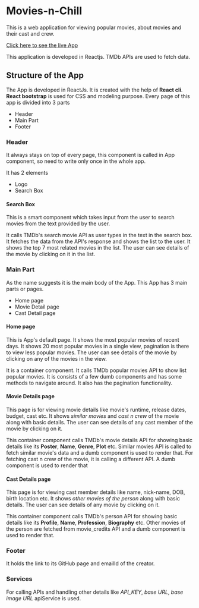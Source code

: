 # Movies-n-Chill
This is a web application for viewing popular movies, about movies and their cast and crew.

[Click here to see the live App](https://dmosyash.github.io/)

This application is developed in Reactjs.
TMDb APIs are used to fetch data.

## Structure of the App

The App is developed in ReactJs. It is created with the help of **React cli**. **React bootstrap** is used for CSS and modeling purpose. Every page of this app is divided into 3 parts

- Header
- Main Part
- Footer

### Header
It always stays on top of every page, this component is called in App component, so need to write only once in the whole app.

It has 2 elements
- Logo
- Search Box

#### Search Box
This is a smart component which takes input from the user to search movies from the text provided by the user.

It calls TMDb's search movie API as user types in the text in the search box. It fetches the data from the API's response and shows the list to the user. It shows the top 7 most related movies in the list. The user can see details of the movie by clicking on it in the list.


### Main Part
As the name suggests it is the main body of the App. This App has 3 main parts or pages.

- Home page
- Movie Detail page
- Cast Detail page

#### Home page
This is App's default page. It shows the most popular movies of recent days. It shows 20 most popular movies in a single view, pagination is there to view less popular movies. The user can see details of the movie by clicking on any of the movies in the view.

It is a container component. It calls TMDb popular movies API to show list popular movies. It is consists of a few dumb components and has some methods to navigate around. It also has the pagination functionality.

#### Movie Details page
This page is for viewing movie details like movie's runtime, release dates, budget, cast etc. It shows *similar movies* and *cast n crew* of the movie along with basic details. The user can see details of any cast member of the movie by clicking on it.

This container component calls TMDb's movie details API for showing basic details like its **Poster**, **Name**, **Genre**, **Plot** etc. 
Similar movies API is called to fetch similar movie's data and a dumb component is used to render that.
For fetching cast n crew of the movie, it is calling a different API. A dumb component is used to render that

#### Cast Details page
This page is for viewing cast member details like name, nick-name, DOB, birth location etc. It shows *other movies of the person*  along with basic details. The user can see details of any movie by clicking on it.

This container component calls TMDb's person API for showing basic details like its **Profile**, **Name**, **Profession**, **Biography** etc. 
Other movies of the person are fetched from movie_credits API and a dumb component is used to render that.


### Footer
It holds the link to its GitHub page and emailId of the creator.


### Services
For calling APIs and handling other details like *API_KEY*, *base URL*, *base image URL* apiService is used.
